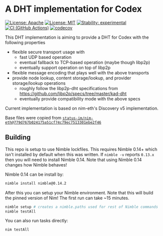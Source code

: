 # A DHT implementation for Codex

[![License: Apache](https://img.shields.io/badge/License-Apache%202.0-blue.svg)](https://opensource.org/licenses/Apache-2.0)
[![License: MIT](https://img.shields.io/badge/License-MIT-blue.svg)](https://opensource.org/licenses/MIT)
[![Stability: experimental](https://img.shields.io/badge/stability-experimental-orange.svg)](#stability)
[![CI (GitHub Actions)](https://github.com/codex-storage/nim-codex-dht/workflows/CI/badge.svg?branch=master)](https://github.com/codex-storage/nim-codex-dht/actions/workflows/ci.yml?query=workflow%3ACI+branch%3Amaster)
[![codecov](https://codecov.io/gh/codex-storage/nim-codex-dht/branch/master/graph/badge.svg?token=tlmMJgU4l7)](https://codecov.io/gh/codex-storage/nim-codex-dht)

This DHT implementation is aiming to provide a DHT for Codex with the following properties
* flexible secure transport usage with
  * fast UDP based operation
  * eventual fallback to TCP-based operation (maybe though libp2p)
  * eventually support operation on top of libp2p
* flexible message encoding that plays well with the above transports
* provide node lookup, content storage/lookup, and provider storage/lookup operations
  * roughly follow the libp2p-dht specifications from https://github.com/libp2p/specs/tree/master/kad-dht
  * eventually provide compatibility mode with the above specs

Current implementation is based on nim-eth's Discovery v5 implementation.

Base files were copied from [`status-im/nim-eth@779d767b024175a51cf74c79ec7513301ebe2f46`](https://github.com/status-im/nim-eth/commit/779d767b024175a51cf74c79ec7513301ebe2f46)

## Building

This repo is setup to use Nimble lockfiles. This requires Nimble 0.14+ which isn't installed by default when this was written. If `nimble -v` reports `0.13.x` then you will need to install Nimble 0.14. Note that using Nimble 0.14 changes how Nimble behaves! 

Nimble 0.14 can be install by: 

```sh
nimble install nimble@0.14.2
```

After this you can setup your Nimble environment. Note that this will build the pinned version of Nim! The first run can take ~15 minutes.

```sh
nimble setup # creates a nimble.paths used for rest of Nimble commands
nimble testAll
```

You can also run tasks directly:

```sh
nim testAll
```
